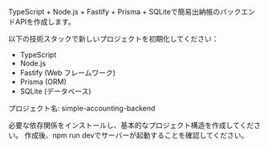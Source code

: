 TypeScript + Node.js + Fastify + Prisma + SQLiteで簡易出納帳のバックエンドAPIを作成します。

以下の技術スタックで新しいプロジェクトを初期化してください：
- TypeScript
- Node.js
- Fastify (Web フレームワーク)
- Prisma (ORM)
- SQLite (データベース)

プロジェクト名: simple-accounting-backend

必要な依存関係をインストールし、基本的なプロジェクト構造を作成してください。
作成後、npm run devでサーバーが起動することを確認してください。